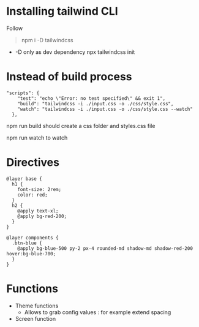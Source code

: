 # Installing tailwind CLI

Follow

> npm i -D tailwindcss

- -D only as dev dependency
  npx tailwindcss init

# Instead of build process

```
"scripts": {
    "test": "echo \"Error: no test specified\" && exit 1",
    "build": "tailwindcss -i ./input.css -o ./css/style.css",
    "watch": "tailwindcss -i ./input.css -o ./css/style.css --watch"
  },
```

npm run build should create a css folder and styles.css file

npm run watch to watch

# Directives

```
@layer base {
  h1 {
    font-size: 2rem;
    color: red;
  }
  h2 {
    @apply text-xl;
    @apply bg-red-200;
  }
}

@layer components {
  .btn-blue {
    @apply bg-blue-500 py-2 px-4 rounded-md shadow-md shadow-red-200 hover:bg-blue-700;
  }
}
```

# Functions

- Theme functions
  - Allows to grab config values : for example extend spacing
- Screen function
